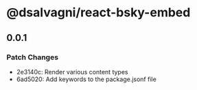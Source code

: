 # @dsalvagni/react-bsky-embed

## 0.0.1

### Patch Changes

- 2e3140c: Render various content types
- 6ad5020: Add keywords to the package.jsonf file

